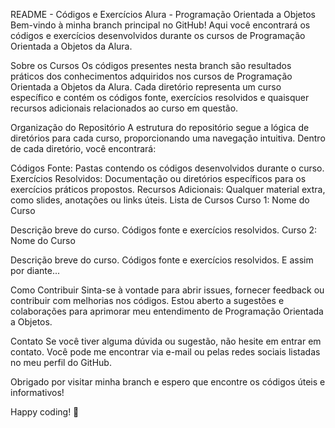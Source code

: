 README - Códigos e Exercícios Alura - Programação Orientada a Objetos
Bem-vindo à minha branch principal no GitHub! Aqui você encontrará os códigos e exercícios desenvolvidos durante os cursos de Programação Orientada a Objetos da Alura.

Sobre os Cursos
Os códigos presentes nesta branch são resultados práticos dos conhecimentos adquiridos nos cursos de Programação Orientada a Objetos da Alura. Cada diretório representa um curso específico e contém os códigos fonte, exercícios resolvidos e quaisquer recursos adicionais relacionados ao curso em questão.

Organização do Repositório
A estrutura do repositório segue a lógica de diretórios para cada curso, proporcionando uma navegação intuitiva. Dentro de cada diretório, você encontrará:

Códigos Fonte: Pastas contendo os códigos desenvolvidos durante o curso.
Exercícios Resolvidos: Documentação ou diretórios específicos para os exercícios práticos propostos.
Recursos Adicionais: Qualquer material extra, como slides, anotações ou links úteis.
Lista de Cursos
Curso 1: Nome do Curso

Descrição breve do curso.
Códigos fonte e exercícios resolvidos.
Curso 2: Nome do Curso

Descrição breve do curso.
Códigos fonte e exercícios resolvidos.
E assim por diante...

Como Contribuir
Sinta-se à vontade para abrir issues, fornecer feedback ou contribuir com melhorias nos códigos. Estou aberto a sugestões e colaborações para aprimorar meu entendimento de Programação Orientada a Objetos.

Contato
Se você tiver alguma dúvida ou sugestão, não hesite em entrar em contato. Você pode me encontrar via e-mail ou pelas redes sociais listadas no meu perfil do GitHub.

Obrigado por visitar minha branch e espero que encontre os códigos úteis e informativos!

Happy coding! 🚀
